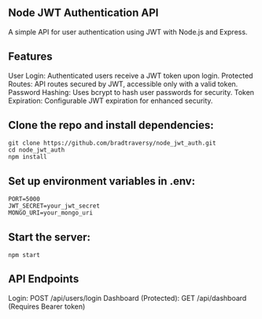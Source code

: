 ## Node JWT Authentication API
A simple API for user authentication using JWT with Node.js and Express.

## Features
User Login: Authenticated users receive a JWT token upon login.
Protected Routes: API routes secured by JWT, accessible only with a valid token.
Password Hashing: Uses bcrypt to hash user passwords for security.
Token Expiration: Configurable JWT expiration for enhanced security.

## Clone the repo and install dependencies:
```
git clone https://github.com/bradtraversy/node_jwt_auth.git
cd node_jwt_auth
npm install
```

 ## Set up environment variables in .env:
 ```
PORT=5000
JWT_SECRET=your_jwt_secret
MONGO_URI=your_mongo_uri
```
## Start the server:
```
npm start
```
## API Endpoints
Login: POST /api/users/login
Dashboard (Protected): GET /api/dashboard (Requires Bearer token)
